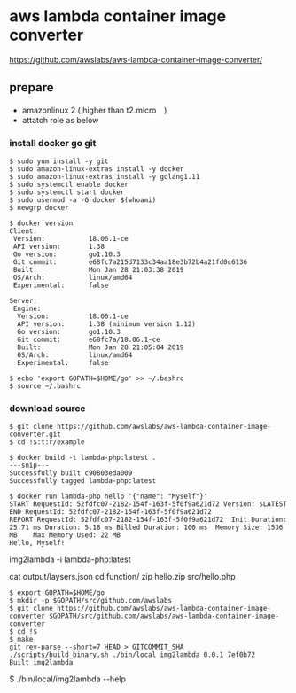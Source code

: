 # aws lambda container image converter

https://github.com/awslabs/aws-lambda-container-image-converter/


prepare
---------

- amazonlinux 2 ( higher than t2.micro　)
- attatch role as below


### install docker go git

```console
$ sudo yum install -y git 
$ sudo amazon-linux-extras install -y docker
$ sudo amazon-linux-extras install -y golang1.11
$ sudo systemctl enable docker
$ sudo systemctl start docker
$ sudo usermod -a -G docker $(whoami)
$ newgrp docker
```
```console
$ docker version
Client:
 Version:           18.06.1-ce
 API version:       1.38
 Go version:        go1.10.3
 Git commit:        e68fc7a215d7133c34aa18e3b72b4a21fd0c6136
 Built:             Mon Jan 28 21:03:38 2019
 OS/Arch:           linux/amd64
 Experimental:      false

Server:
 Engine:
  Version:          18.06.1-ce
  API version:      1.38 (minimum version 1.12)
  Go version:       go1.10.3
  Git commit:       e68fc7a/18.06.1-ce
  Built:            Mon Jan 28 21:05:04 2019
  OS/Arch:          linux/amd64
  Experimental:     false
```
```console
$ echo 'export GOPATH=$HOME/go' >> ~/.bashrc
$ source ~/.bashrc
```
### download source

```
$ git clone https://github.com/awslabs/aws-lambda-container-image-converter.git
$ cd !$:t:r/example
```
```
$ docker build -t lambda-php:latest .
---snip---
Successfully built c90803eda009
Successfully tagged lambda-php:latest
```

```
$ docker run lambda-php hello '{"name": "Myself"}'
START RequestId: 52fdfc07-2182-154f-163f-5f0f9a621d72 Version: $LATEST
END RequestId: 52fdfc07-2182-154f-163f-5f0f9a621d72
REPORT RequestId: 52fdfc07-2182-154f-163f-5f0f9a621d72  Init Duration: 25.71 ms Duration: 5.18 ms Billed Duration: 100 ms  Memory Size: 1536 MB    Max Memory Used: 22 MB
Hello, Myself!
```


img2lambda -i lambda-php:latest


cat output/laysers.json
cd function/
zip hello.zip src/hello.php



```
$ export GOPATH=$HOME/go
$ mkdir -p $GOPATH/src/github.com/awslabs
$ git clone https://github.com/awslabs/aws-lambda-container-image-converter $GOPATH/src/github.com/awslabs/aws-lambda-container-image-converter
$ cd !$
$ make
git rev-parse --short=7 HEAD > GITCOMMIT_SHA
./scripts/build_binary.sh ./bin/local img2lambda 0.0.1 7ef0b72
Built img2lambda
```
$ ./bin/local/img2lambda --help
